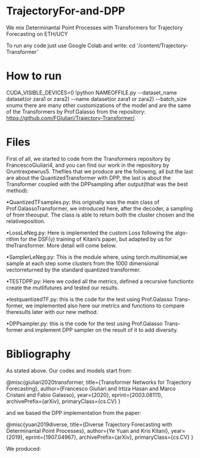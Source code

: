 # TrajectoryFor-and-DPP
We mix Determinantal Point Processes with Transformers for Trajectory Forecasting on ETH/UCY

To run any code just use Google Colab and write:
cd '/content/Trajectory-Transformer'

# How to run
CUDA_VISIBLE_DEVICES=0
!python NAMEOFFILE.py --dataset_name dataset(or zara1 or zara2) --name dataset(or zara1 or zara2) --batch_size xnumx
there are many other customizations of the model and are the same of the Transformers by Prof.Galasso from the repository: https://github.com/FGiuliari/Trajectory-Transformer/.

# Files
First of all, we started to code from the Transformers repository by FrancescoGiuliari4, and you can find our work in the repository by Gruntrexpewrus5. Thefiles that we produce are the following, all but the last are about the QuantizedTransformer with DPP, the last is about the Transformer coupled with the DPPsampling after output(that was the best method):

•QuantizedTFsamples.py: this originally was the main class of Prof.GalassoTransformer, we introduced here, after the decoder, a sampling of from theouput. The class is able to return both the cluster chosen and the relativeposition.

•LossLeNeg.py:  Here is implemented the custom Loss following the algo-rithm for the DSF(γ) training of Kitani’s paper, but adapted by us for theTransformer. More detail will come below.

•SamplerLeNeg.py:  This is the module where,  using torch.multinomial,we sample at each step some clusters from the 1000 dimensional vectorreturned by the standard quantized transformer.

•TESTDPP.py:  Here we coded all the metrics, defined a recursive functionto create the mutlifutures and tested our results.

•testquantizedTF.py: this is the code for the test using Prof.Galasso Trans-former, we implemented also here our metrics and functions to compare theresults later with our new method.

•DPPsampler.py:  this is the code for the test using Prof.Galasso Trans-former and implement DPP sampler on the result of it to add diversity.

# Bibliography
As stated above.
Our codes and models start from:

@misc{giuliari2020transformer,
      title={Transformer Networks for Trajectory Forecasting}, 
      author={Francesco Giuliari and Irtiza Hasan and Marco Cristani and Fabio Galasso},
      year={2020},
      eprint={2003.08111},
      archivePrefix={arXiv},
      primaryClass={cs.CV}
}

and we based the DPP implementation from the paper:

@misc{yuan2019diverse,
      title={Diverse Trajectory Forecasting with Determinantal Point Processes}, 
      author={Ye Yuan and Kris Kitani},
      year={2019},
      eprint={1907.04967},
      archivePrefix={arXiv},
      primaryClass={cs.CV}
}

We produced:


